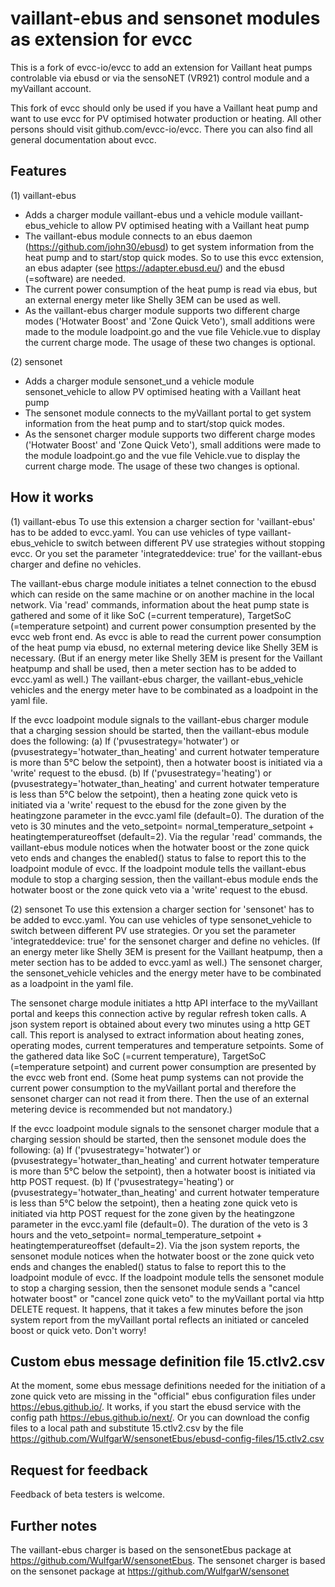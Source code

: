 # vaillant-ebus and sensonet modules as extension for evcc 

This is a fork of evcc-io/evcc to add an extension for Vaillant heat pumps controlable via ebusd or via the sensoNET (VR921) control module and a myVaillant account.

This fork of evcc should only be used if you have a Vaillant heat pump and want to use evcc for PV optimised hotwater production or heating.
All other persons should visit github.com/evcc-io/evcc. There you can also find all general documentation about evcc.

## Features
(1) vaillant-ebus
- Adds a charger module vaillant-ebus und a vehicle module vaillant-ebus_vehicle to allow PV optimised heating with a Vaillant heat pump
- The vaillant-ebus module connects to an ebus daemon (https://github.com/john30/ebusd) to get system information from the heat pump and to start/stop quick modes. So to use this evcc extension, an ebus adapter (see https://adapter.ebusd.eu/) and the ebusd (=software) are needed. 
- The current power consumption of the heat pump is read via ebus, but an external energy meter like Shelly 3EM can be used as well.
- As the vaillant-ebus charger module supports two different charge modes ('Hotwater Boost' and 'Zone Quick Veto'), small additions were made to the
  module loadpoint.go and the vue file Vehicle.vue to display the current charge mode. The usage of these two changes is optional. 

(2) sensonet
- Adds a charger module sensonet_und a vehicle module sensonet_vehicle to allow PV optimised heating with a Vaillant heat pump
- The sensonet module connects to the myVaillant portal to get system information from the heat pump and to start/stop quick modes.
- As the sensonet charger module supports two different charge modes ('Hotwater Boost' and 'Zone Quick Veto'), small additions were made to the
  module loadpoint.go and the vue file Vehicle.vue to display the current charge mode. The usage of these two changes is optional. 

## How it works
(1) vaillant-ebus
To use this extension a charger section for 'vaillant-ebus' has to be added to evcc.yaml. You can use vehicles of type vaillant-ebus_vehicle to switch between different PV use strategies without stopping evcc. Or you set the parameter 'integrateddevice: true' for the vaillant-ebus charger and define no vehicles.

The vaillant-ebus charge module initiates a telnet connection to the ebusd which can reside on the same machine or on another machine in the local network. Via 'read' commands, information about the heat pump state is gathered and some of it like SoC (=current temperature), TargetSoC (=temperature setpoint) and current power consumption presented by the evcc web front end.
As evcc is able to read the current power consumption of the heat pump via ebusd, no external metering device like Shelly 3EM is necessary. (But if an energy meter like Shelly 3EM is present for the Vaillant heatpump and shall be used, then a meter section has to be added to evcc.yaml as well.) 
The vaillant-ebus charger, the vaillant-ebus_vehicle vehicles and the energy meter have to be combinated as a loadpoint in the yaml file.

If the evcc loadpoint module signals to the vaillant-ebus charger module that a charging session should be started, then the vaillant-ebus module does the following:
   (a) If ('pvusestrategy='hotwater') or (pvusestrategy='hotwater_than_heating' and current hotwater temperature is more than 5°C below the setpoint), then a hotwater boost is initiated via a 'write' request to the ebusd.
   (b) If ('pvusestrategy='heating') or (pvusestrategy='hotwater_than_heating' and current hotwater temperature is less than 5°C below the setpoint), then a heating zone quick veto is initiated via a 'write' request to the ebusd for the zone given by the heatingzone parameter in the evcc.yaml file (default=0). The duration of the veto is 30 minutes and the veto_setpoint= normal_temperature_setpoint + heatingtemperatureoffset (default=2).
Via the regular 'read' commands, the vaillant-ebus module notices when the hotwater boost or the zone quick veto ends and changes the enabled() status to false to report this to the loadpoint module of evcc.
If the loadpoint module tells the vaillant-ebus module to stop a charging session, then the vaillant-ebus module ends the hotwater boost or the zone quick veto via a 'write' request to the ebusd.

(2) sensonet
To use this extension a charger section for 'sensonet' has to be added to evcc.yaml. You can use vehicles of type sensonet_vehicle to switch between different PV use strategies. Or you set the parameter 'integrateddevice: true' for the sensonet charger and define no vehicles.
(If an energy meter like Shelly 3EM is present for the Vaillant heatpump, then a meter section has to be added to evcc.yaml as well.)
The sensonet charger, the sensonet_vehicle vehicles and the energy meter have to be combinated as a loadpoint in the yaml file.

The sensonet charge module initiates a http API interface to the myVaillant portal and keeps this connection active by regular refresh token calls. A json system report is obtained about every two minutes using a http GET call. This report is analysed to extract information about heating zones, operating modes, current temperatures and temperature setpoints.
Some of the gathered data like SoC (=current temperature), TargetSoC (=temperature setpoint) and current power consumption are presented by the evcc web front end. (Some heat pump systems can not provide the current power consumption to the myVaillant portal and therefore the sensonet charger can not read it from there. Then the use of an external metering device is recommended but not mandatory.)

If the evcc loadpoint module signals to the sensonet charger module that a charging session should be started, then the sensonet module does the following:
   (a) If ('pvusestrategy='hotwater') or (pvusestrategy='hotwater_than_heating' and current hotwater temperature is more than 5°C below the setpoint), then a hotwater boost is initiated via http POST request.
   (b) If ('pvusestrategy='heating') or (pvusestrategy='hotwater_than_heating' and current hotwater temperature is less than 5°C below the setpoint), then a heating zone quick veto is initiated via http POST request for the zone given by the heatingzone parameter in the evcc.yaml file (default=0). The duration of the veto is 3 hours and the veto_setpoint= normal_temperature_setpoint + heatingtemperatureoffset (default=2).
Via the json system reports, the sensonet module notices when the hotwater boost or the zone quick veto ends and changes the enabled() status to false to report this to the loadpoint module of evcc.
If the loadpoint module tells the sensonet module to stop a charging session, then the sensonet module sends a "cancel hotwater boost" or "cancel zone quick veto" to the myVaillant portal via http DELETE request.
It happens, that it takes a few minutes before the json system report from the myVaillant portal reflects an initiated or canceled boost or quick veto. Don't worry!

## Custom ebus message definition file 15.ctlv2.csv
At the moment, some ebus message definitions needed for the initiation of a zone quick veto are missing in the "official" ebus configuration files under https://ebus.github.io/. 
It works, if you start the ebusd service with the config path https://ebus.github.io/next/. Or you can download the config files to a local path and substitute 15.ctlv2.csv by the file https://github.com/WulfgarW/sensonetEbus/ebusd-config-files/15.ctlv2.csv 

## Request for feedback
Feedback of beta testers is welcome.

## Further notes
The vaillant-ebus charger is based on the sensonetEbus package at https://github.com/WulfgarW/sensonetEbus.
The sensonet charger is based on the sensonet package at https://github.com/WulfgarW/sensonet